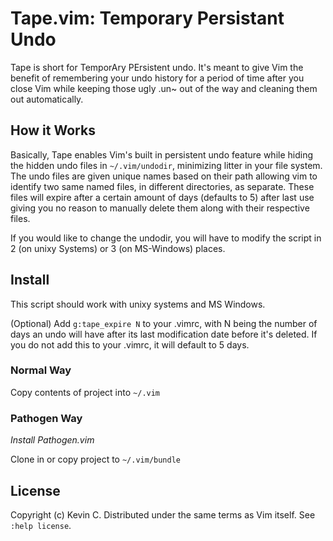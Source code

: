 # Tape.vim: Temporary Persistant Undo

Tape is short for TemporAry  PErsistent undo. It's meant to give Vim the
benefit of remembering your undo history for a period of time after you close
Vim while keeping those ugly .un~ out of the way and cleaning them out
automatically.

## How it Works

Basically, Tape enables Vim's built in persistent undo feature while hiding the 
hidden undo files in `~/.vim/undodir`, minimizing litter in your file system.
The undo files are given unique names based on their path allowing vim to
identify two same named files, in different directories, as separate. These
files will expire after a certain amount of days (defaults to 5) after last
use giving you no reason to manually delete them along with their respective
files.

If you would like to change the undodir, you will have to modify the script in
2 (on unixy Systems) or 3 (on MS-Windows) places.

## Install

This script should work with unixy systems and MS Windows.

(Optional) Add `g:tape_expire N` to your .vimrc, with N being the number of
days an undo will have after its last modification date before it's deleted.
If you do not add this to your .vimrc, it will default to 5 days.

### Normal Way

Copy contents of project into `~/.vim`

### Pathogen Way

*Install Pathogen.vim*

Clone in or copy project to `~/.vim/bundle`

## License
Copyright (c) Kevin C. Distributed under the same terms as Vim itself. See
`:help license`.
